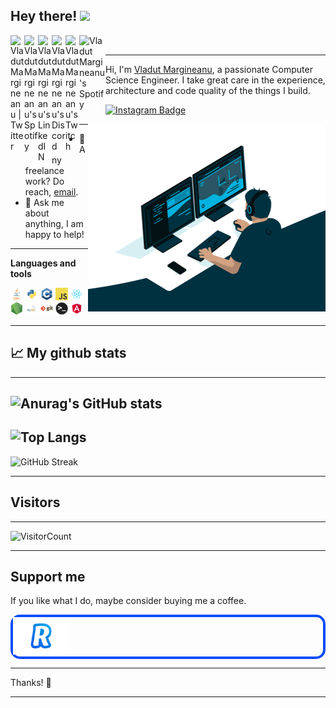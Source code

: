 ## Hey there! <img src="https://media.giphy.com/media/hvRJCLFzcasrR4ia7z/giphy.gif" width="25px">

<a href="https://twitter.com/vladutmg">
  <img align="left" alt="Vladut Margineanu | Twitter" width="22px" src="https://raw.githubusercontent.com/peterthehan/peterthehan/master/assets/twitter.svg" />
</a>

<a href="https://vladutmargineanu.github.io/">
  <img align="left" alt="Vladut Margineanu's Spotify" width="22px" src="https://raw.githubusercontent.com/peterthehan/peterthehan/master/assets/github.svg" />
</a>

<a href="https://www.linkedin.com/in/vladutmargineanu/">
  <img align="left" alt="Vladut Margineanu's LinkedIN" width="22px" src="https://raw.githubusercontent.com/peterthehan/peterthehan/master/assets/linkedin.svg" />
</a>

<a href="https://discordapp.com/users/vladutmargineanu#4038">
  <img align="left" alt="Vladut Margineanu's Discord" width="22px" src="https://raw.githubusercontent.com/peterthehan/peterthehan/master/assets/discord.svg" />
</a>

<a href="https://www.twitch.tv/vladutmargineanu?sr=a">
  <img align="left" alt="Vladut Margineanu's Twitch" width="22px" src="https://www.svgrepo.com/show/343527/twitch-network-communication-interaction-connection.svg" />
</a>

<a href="https://open.spotify.com/user/ci765jpew7plkqtsbgcwkra9s?si=9015587f20aa4e52">
  <img align="left" alt="Vladut Margineanu's Spotify" width="42px" src="https://www.logo.wine/a/logo/Spotify/Spotify-Icon-Logo.wine.svg" />
</a>

<br />

---

Hi, I'm [Vladut Margineanu](https://vladutmargineanu.github.io/), a passionate Computer Science Engineer. I take great care in the experience, architecture and code quality of the things I build.

[![Instagram Badge](https://img.shields.io/badge/-Instagram-e4405f?style=flat-square&logo=Instagram&logoColor=white)](https://www.instagram.com/vladutmargineanu/)

  <img align="right" alt="GIF" src="https://github.com/vladutmargineanu/vladutmargineanu/blob/main/code.gif?raw=true" width="380" height="300" />
  
---
  
- 💼 Any freelance work? Do reach, [email](mailto:vladut.margineanu@gmail.com).
- 💬 Ask me about anything, I am happy to help!

---

**Languages and tools**  

<code><img height="20" src="https://raw.githubusercontent.com/github/explore/80688e429a7d4ef2fca1e82350fe8e3517d3494d/topics/java/java.png"></code>
<code><img height="20" src="https://raw.githubusercontent.com/github/explore/80688e429a7d4ef2fca1e82350fe8e3517d3494d/topics/python/python.png"></code>
<code><img height="20" src="https://raw.githubusercontent.com/github/explore/80688e429a7d4ef2fca1e82350fe8e3517d3494d/topics/cpp/cpp.png"></code>
<code><img height="20" src="https://raw.githubusercontent.com/github/explore/80688e429a7d4ef2fca1e82350fe8e3517d3494d/topics/javascript/javascript.png"></code>
<code><img height="20" src="https://raw.githubusercontent.com/github/explore/80688e429a7d4ef2fca1e82350fe8e3517d3494d/topics/react/react.png"></code>
<code><img height="20" src="https://raw.githubusercontent.com/github/explore/80688e429a7d4ef2fca1e82350fe8e3517d3494d/topics/nodejs/nodejs.png"></code>
<code><img height="20" src="https://raw.githubusercontent.com/github/explore/80688e429a7d4ef2fca1e82350fe8e3517d3494d/topics/mysql/mysql.png"></code>
<code><img height="20" src="https://raw.githubusercontent.com/github/explore/80688e429a7d4ef2fca1e82350fe8e3517d3494d/topics/git/git.png"></code>
<code><img height="20" src="https://raw.githubusercontent.com/github/explore/80688e429a7d4ef2fca1e82350fe8e3517d3494d/topics/terminal/terminal.png"></code>
<code><img height="20" src="https://raw.githubusercontent.com/github/explore/80688e429a7d4ef2fca1e82350fe8e3517d3494d/topics/angular/angular.png"></code>



---

## 📈 My github stats
---
![Anurag's GitHub stats](https://github-readme-stats.vercel.app/api?username=vladutmargineanu&theme=gotham&show_icons=true)
---  
![Top Langs](https://github-readme-stats.vercel.app/api/top-langs/?username=vladutmargineanu&layout=compact&theme=gotham)
---

![GitHub Streak](https://github-readme-streak-stats.herokuapp.com/?user=vladutmargineanu&theme=gotham)

---
## Visitors
---
![VisitorCount](https://profile-counter.glitch.me/{id}/count.svg)


---
## Support me

If you like what I do, maybe consider buying me a coffee.

<div style="border-radius: 15px; border: 4px solid #084CFA;">
  <a href="https://revolut.me/vladutmargineanu" target="_blank" rel="noopener noreferrer"><img src="https://github.com/vladutmargineanu/vladutmargineanu/blob/main/Revolut-Icon-Logowine.png" alt="Revolut" width="90" height="60" /></a>
</div>

---
Thanks! 💚

---
